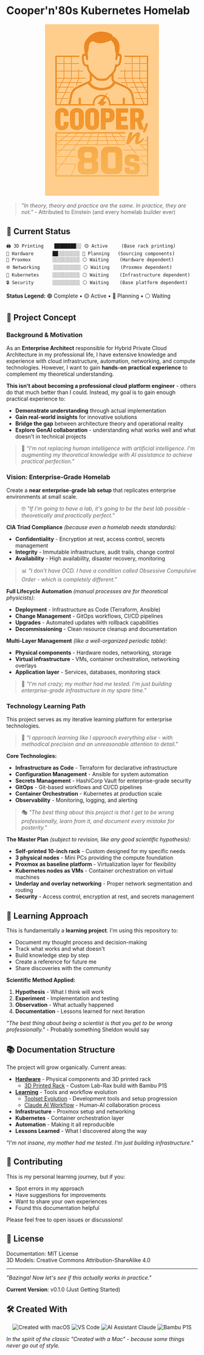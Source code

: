 # Cooper'n'80s Kubernetes Homelab

<p align="center">
  <img src="assets/cooper-n-80s_500px.png" alt="Cooper'n'80s Logo" width="300"/>
</p>

> *"In theory, theory and practice are the same. In practice, they are not."* - Attributed to Einstein (and every homelab builder ever)

## 🚀 Current Status

```
🖨️ 3D Printing    ████████░░ 🟡 Active     (Base rack printing)
🔧 Hardware       ██░░░░░░░░ 🔴 Planning   (Sourcing components)  
💾 Proxmox        ░░░░░░░░░░ ⚪ Waiting    (Hardware dependent)
🌐 Networking     ░░░░░░░░░░ ⚪ Waiting    (Proxmox dependent)
🚀 Kubernetes     ░░░░░░░░░░ ⚪ Waiting    (Infrastructure dependent)
🔒 Security       ░░░░░░░░░░ ⚪ Waiting    (Base platform dependent)
```

**Status Legend:**
🟢 Complete • 🟡 Active • 🔴 Planning • ⚪ Waiting

## 🎯 Project Concept

### Background & Motivation

As an **Enterprise Architect** responsible for Hybrid Private Cloud Architecture in my professional life, I have extensive knowledge and experience with cloud infrastructure, automation, networking, and compute technologies. However, I want to gain **hands-on practical experience** to complement my theoretical understanding.

**This isn't about becoming a professional cloud platform engineer** - others do that much better than I could. Instead, my goal is to gain enough practical experience to:
- **Demonstrate understanding** through actual implementation
- **Gain real-world insights** for innovative solutions
- **Bridge the gap** between architecture theory and operational reality
- **Explore GenAI collaboration** - understanding what works well and what doesn't in technical projects

> 🤖 *"I'm not replacing human intelligence with artificial intelligence. I'm augmenting my theoretical knowledge with AI assistance to achieve practical perfection."*

### Vision: Enterprise-Grade Homelab

Create a **near enterprise-grade lab setup** that replicates enterprise environments at small scale. 

> 🤓 *"If I'm going to have a lab, it's going to be the best lab possible - theoretically and practically perfect."*

**CIA Triad Compliance** *(because even a homelab needs standards):*
- **Confidentiality** - Encryption at rest, access control, secrets management
- **Integrity** - Immutable infrastructure, audit trails, change control  
- **Availability** - High availability, disaster recovery, monitoring

> 📊 *"I don't have OCD. I have a condition called Obsessive Compulsive Order - which is completely different."*

**Full Lifecycle Automation** *(manual processes are for theoretical physicists):*
- **Deployment** - Infrastructure as Code (Terraform, Ansible)
- **Change Management** - GitOps workflows, CI/CD pipelines
- **Upgrades** - Automated updates with rollback capabilities
- **Decommissioning** - Clean resource cleanup and documentation

**Multi-Layer Management** *(like a well-organized periodic table):*
- **Physical components** - Hardware nodes, networking, storage
- **Virtual infrastructure** - VMs, container orchestration, networking overlays
- **Application layer** - Services, databases, monitoring stack

> 🧪 *"I'm not crazy; my mother had me tested. I'm just building enterprise-grade infrastructure in my spare time."*

### Technology Learning Path

This project serves as my iterative learning platform for enterprise technologies. 

> 🔬 *"I approach learning like I approach everything else - with methodical precision and an unreasonable attention to detail."*

**Core Technologies:**
- **Infrastructure as Code** - Terraform for declarative infrastructure
- **Configuration Management** - Ansible for system automation  
- **Secrets Management** - HashiCorp Vault for enterprise-grade security
- **GitOps** - Git-based workflows and CI/CD pipelines
- **Container Orchestration** - Kubernetes at production scale
- **Observability** - Monitoring, logging, and alerting

> 🎭 *"The best thing about this project is that I get to be wrong professionally, learn from it, and document every mistake for posterity."*

**The Master Plan** *(subject to revision, like any good scientific hypothesis):*
- **Self-printed 10-inch rack** - Custom designed for my specific needs
- **3 physical nodes** - Mini PCs providing the compute foundation  
- **Proxmox as baseline platform** - Virtualization layer for flexibility
- **Kubernetes nodes as VMs** - Container orchestration on virtual machines
- **Underlay and overlay networking** - Proper network segmentation and routing
- **Security** - Access control, encryption at rest, and secrets management

## 🧪 Learning Approach

This is fundamentally a **learning project**. I'm using this repository to:

- Document my thought process and decision-making
- Track what works and what doesn't
- Build knowledge step by step
- Create a reference for future me
- Share discoveries with the community

**Scientific Method Applied:**
1. **Hypothesis** - What I think will work
2. **Experiment** - Implementation and testing  
3. **Observation** - What actually happened
4. **Documentation** - Lessons learned for next iteration

*"The best thing about being a scientist is that you get to be wrong professionally."* - Probably something Sheldon would say

## 📚 Documentation Structure

The project will grow organically. Current areas:

- **[Hardware](docs/hardware/)** - Physical components and 3D printed rack
  - [3D Printed Rack](docs/hardware/3d-printed-rack.md) - Custom Lab-Rax build with Bambu P1S
- **[Learning](docs/learning/)** - Tools and workflow evolution
  - [Toolset Evolution](docs/learning/toolset-evolution.md) - Development tools and setup progression
  - [Claude AI Workflow](docs/learning/claude-workflow.md) - Human-AI collaboration process
- **Infrastructure** - Proxmox setup and networking
- **Kubernetes** - Container orchestration layer
- **Automation** - Making it all reproducible
- **Lessons Learned** - What I discovered along the way

*"I'm not insane, my mother had me tested. I'm just building infrastructure."*

## 🤝 Contributing

This is my personal learning journey, but if you:
- Spot errors in my approach
- Have suggestions for improvements  
- Want to share your own experiences
- Found this documentation helpful

Please feel free to open issues or discussions!

## 📄 License

Documentation: MIT License  
3D Models: Creative Commons Attribution-ShareAlike 4.0

---

*"Bazinga! Now let's see if this actually works in practice."*

**Current Version**: v0.1.0 (Just Getting Started)

## 🛠️ Created With

<p align="center">
  <img src="https://img.shields.io/badge/Created%20with-macOS-000000?style=for-the-badge&logo=apple&logoColor=white" alt="Created with macOS"/>
  <img src="https://img.shields.io/badge/Editor-VS%20Code-007ACC?style=for-the-badge&logo=visualstudiocode&logoColor=white" alt="VS Code"/>
  <img src="https://img.shields.io/badge/AI%20Assistant-Claude-FF6B35?style=for-the-badge&logo=anthropic&logoColor=white" alt="AI Assistant Claude"/>
  <img src="https://img.shields.io/badge/3D%20Printer-Bambu%20P1S-00A8FF?style=for-the-badge&logo=bambulab&logoColor=white" alt="Bambu P1S"/>
</p>

*In the spirit of the classic "Created with a Mac" - because some things never go out of style.*